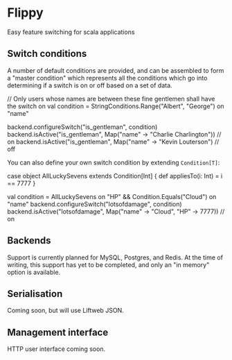 # Flippy

Easy feature switching for scala applications

## Switch conditions

A number of default conditions are provided, and can be assembled to form a "master condition"
which represents all the conditions which go into determining if a switch is on or off based on
a set of data.

  // Only users whose names are between these fine gentlemen shall have the switch on
  val condition = StringConditions.Range("Albert", "George") on "name"

  backend.configureSwitch("is\_gentleman", condition)
  backend.isActive("is\_gentleman", Map("name" -> "Charlie Charlington"))  // on
  backend.isActive("is\_gentleman", Map("name" -> "Kevin Louterson")  // off

You can also define your own switch condition by extending `Condition[T]`:

  case object AllLuckySevens extends Condition[Int] {
    def appliesTo(i: Int) = i == 7777
  }

  val condition = AllLuckySevens on "HP" && Condition.Equals("Cloud") on "name"
  backend.configureSwitch("lotsofdamage", condition)
  backend.isActive("lotsofdamage", Map("name" -> "Cloud", "HP" -> 7777))  // on


## Backends

Support is currently planned for MySQL, Postgres, and Redis. At the time of writing, this support
has yet to be completed, and only an "in memory" option is available.


## Serialisation

Coming soon, but will use Liftweb JSON.


## Management interface

HTTP user interface coming soon.
